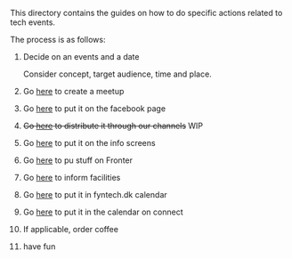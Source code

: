 This directory contains the guides on how to do specific actions related to tech events.

The process is as follows:

1) Decide on an events and a date

    Consider concept, target audience, time and place.

2) Go [here](how_to_create_a_meetup.md) to create a meetup

3) Go [here](how_to_put_events_on_tech_events_facebook_page.md) to put it on the facebook page

4) ~~Go [here](how_to_e_commerce.md) to distribute it through our channels~~ WIP

5) Go [here](howto_get_events_on_info_screens.md) to put it on the info screens

6) Go [here](how_to_out_stuff_on_fronter.md) to pu stuff on Fronter

7) Go [here](how_to_inform_facility.md) to inform facilities

7) Go [here](how_to_put_the_event_on_fyntech_dk.md) to put it in fyntech.dk calendar

8) Go [here](how_to_put_event_on_connect.md) to put it in the calendar on connect

7) If applicable, order coffee

6) have fun
